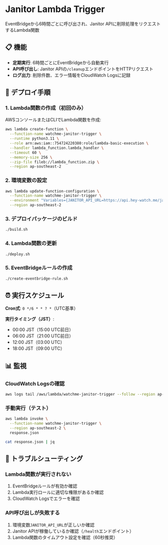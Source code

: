 # Janitor Lambda Trigger

EventBridgeから6時間ごとに呼び出され、Janitor APIに削除処理をリクエストするLambda関数

## 📋 機能

- **定期実行**: 6時間ごとにEventBridgeから自動実行
- **API呼び出し**: Janitor APIの`/cleanup`エンドポイントをHTTPリクエスト
- **ログ出力**: 削除件数、エラー情報をCloudWatch Logsに記録

## 🚀 デプロイ手順

### 1. Lambda関数の作成（初回のみ）

AWSコンソールまたはCLIでLambda関数を作成:

```bash
aws lambda create-function \
  --function-name watchme-janitor-trigger \
  --runtime python3.11 \
  --role arn:aws:iam::754724220380:role/lambda-basic-execution \
  --handler lambda_function.lambda_handler \
  --timeout 60 \
  --memory-size 256 \
  --zip-file fileb://lambda_function.zip \
  --region ap-southeast-2
```

### 2. 環境変数の設定

```bash
aws lambda update-function-configuration \
  --function-name watchme-janitor-trigger \
  --environment "Variables={JANITOR_API_URL=https://api.hey-watch.me/janitor/cleanup}" \
  --region ap-southeast-2
```

### 3. デプロイパッケージのビルド

```bash
./build.sh
```

### 4. Lambda関数の更新

```bash
./deploy.sh
```

### 5. EventBridgeルールの作成

```bash
./create-eventbridge-rule.sh
```

## ⏰ 実行スケジュール

**Cron式**: `0 */6 * * ? *`（UTC基準）

**実行タイミング（JST）**:
- 00:00 JST（15:00 UTC前日）
- 06:00 JST（21:00 UTC前日）
- 12:00 JST（03:00 UTC）
- 18:00 JST（09:00 UTC）

## 📊 監視

### CloudWatch Logsの確認

```bash
aws logs tail /aws/lambda/watchme-janitor-trigger --follow --region ap-southeast-2
```

### 手動実行（テスト）

```bash
aws lambda invoke \
  --function-name watchme-janitor-trigger \
  --region ap-southeast-2 \
  response.json

cat response.json | jq
```

## 🔧 トラブルシューティング

### Lambda関数が実行されない

1. EventBridgeルールが有効か確認
2. Lambda実行ロールに適切な権限があるか確認
3. CloudWatch Logsでエラーを確認

### API呼び出しが失敗する

1. 環境変数`JANITOR_API_URL`が正しいか確認
2. Janitor APIが稼働しているか確認（`/health`エンドポイント）
3. Lambda関数のタイムアウト設定を確認（60秒推奨）
